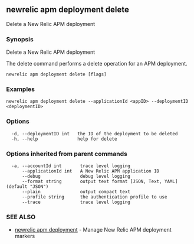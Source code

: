 ## newrelic apm deployment delete

Delete a New Relic APM deployment

### Synopsis

Delete a New Relic APM deployment

The delete command performs a delete operation for an APM deployment.


```
newrelic apm deployment delete [flags]
```

### Examples

```
newrelic apm deployment delete --applicationId <appID> --deploymentID <deploymentID>
```

### Options

```
  -d, --deploymentID int   the ID of the deployment to be deleted
  -h, --help               help for delete
```

### Options inherited from parent commands

```
  -a, --accountId int       trace level logging
      --applicationId int   A New Relic APM application ID
      --debug               debug level logging
      --format string       output text format [JSON, Text, YAML] (default "JSON")
      --plain               output compact text
      --profile string      the authentication profile to use
      --trace               trace level logging
```

### SEE ALSO

* [newrelic apm deployment](newrelic_apm_deployment.md)	 - Manage New Relic APM deployment markers


